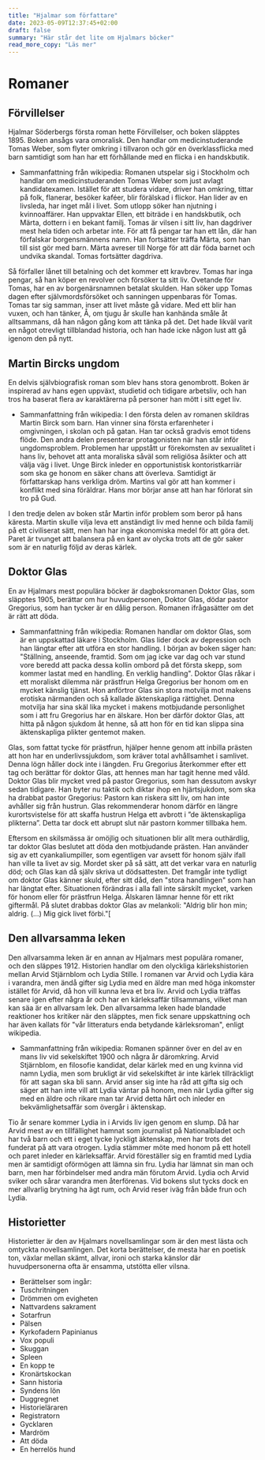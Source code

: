 ```yaml
---
title: "Hjalmar som författare"
date: 2023-05-09T12:37:45+02:00
draft: false
summary: "Här står det lite om Hjalmars böcker"
read_more_copy: "Läs mer"
---
```



# Romaner

## Förvillelser

Hjalmar Söderbergs första roman hette Förvillelser, och boken släpptes 1895. Boken ansågs vara omoralisk. Den handlar om medicinstuderande Tomas Weber, som flyter omkring i tillvaron och gör en överklassflicka med barn samtidigt som han har ett förhållande med en flicka i en handskbutik.

- Sammanfattning från wikipedia: Romanen utspelar sig i Stockholm och handlar om medicinstuderanden Tomas Weber som just avlagt kandidatexamen. Istället för att studera vidare, driver han omkring, tittar på folk, flanerar, besöker kaféer, blir förälskad i flickor. Han lider av en livsleda, har inget mål i livet. Som utlopp söker han njutning i kvinnoaffärer. Han uppvaktar Ellen, ett biträde i en handskbutik, och Märta, dottern i en bekant familj. Tomas är vilsen i sitt liv, han dagdriver mest hela tiden och arbetar inte. För att få pengar tar han ett lån, där han förfalskar borgensmännens namn. Han fortsätter träffa Märta, som han till sist gör med barn. Märta avreser till Norge för att där föda barnet och undvika skandal. Tomas fortsätter dagdriva.

Så förfaller lånet till betalning och det kommer ett kravbrev. Tomas har inga pengar, så han köper en revolver och försöker ta sitt liv. Ovetande för Tomas, har en av borgenärsnamnen betalat skulden. Han söker upp Tomas dagen efter självmordsförsöket och sanningen uppenbaras för Tomas. Tomas tar sig samman, inser att livet måste gå vidare. Med ett blir han vuxen, och han tänker, Å, om tjugu år skulle han kanhända småle åt alltsammans, då han någon gång kom att tänka på det. Det  hade likväl varit en något otrevligt tillblandad historia, och han hade icke någon lust att gå igenom den på nytt.


## Martin Bircks ungdom

En delvis självbiografisk roman som blev hans stora genombrott. Boken är inspirerad av hans egen uppväxt, studietid och tidigare arbetsliv, och han tros ha baserat flera av karaktärerna på personer han mött i sitt eget liv.

- Sammanfattning från wikipedia: I den första delen av romanen skildras Martin Birck som barn. Han vinner sina första erfarenheter i omgivningen, i skolan och på gatan. Han tar också gradvis emot tidens flöde. Den andra delen presenterar protagonisten när han står inför ungdomsproblem. Problemen har uppstått ur förekomsten av sexualitet i hans liv, behovet att anta moraliska såväl som religiösa åsikter och att välja väg i livet. Unge Birck inleder en opportunistisk kontoristkarriär som ska ge honom en säker chans att överleva. Samtidigt är författarskap hans verkliga dröm. Martins val gör att han kommer i konflikt med sina föräldrar. Hans mor börjar anse att han har förlorat sin tro på Gud.

I den tredje delen av boken står Martin inför problem som beror på hans käresta. Martin skulle vilja leva ett anständigt liv med henne och bilda familj på ett civiliserat sätt, men han har inga ekonomiska medel för att göra det. Paret är tvunget att balansera på en kant av olycka trots att de gör saker som är en naturlig följd av deras kärlek.


## Doktor Glas

En av Hjalmars mest populära böcker är dagboksromanen Doktor Glas, som släpptes 1905, berättar om hur huvudpersonen, Doktor Glas, dödar pastor Gregorius, som han tycker är en dålig person. Romanen ifrågasätter om det är rätt att döda. 

- Sammanfattning från wikipedia: Romanen handlar om doktor Glas, som är en uppskattad läkare i Stockholm. Glas lider dock av depression och han längtar efter att utföra en stor handling. I början av boken säger han: "Ställning, anseende, framtid. Som om jag icke var dag och var stund vore beredd att packa dessa kollin ombord på det första skepp, som kommer lastat med en handling. En verklig handling". Doktor Glas råkar i ett moraliskt dilemma när prästfrun Helga Gregorius ber honom om en mycket känslig tjänst. Hon anförtror Glas sin stora motvilja mot makens erotiska närmanden och så kallade äktenskapliga rättighet. Denna motvilja har sina skäl lika mycket i makens motbjudande personlighet som i att fru Gregorius har en älskare. Hon ber därför doktor Glas, att hitta på någon sjukdom åt henne, så att hon för en tid kan slippa sina äktenskapliga plikter gentemot maken.

Glas, som fattat tycke för prästfrun, hjälper henne genom att inbilla prästen att hon har en underlivssjukdom, som kräver total avhållsamhet i samlivet. Denna lögn håller dock inte i längden. Fru Gregorius återkommer efter ett tag och berättar för doktor Glas, att hennes man har tagit henne med våld. Doktor Glas blir mycket vred på pastor Gregorius, som han dessutom avskyr sedan tidigare. Han byter nu taktik och diktar ihop en hjärtsjukdom, som ska ha drabbat pastor Gregorius: Pastorn kan riskera sitt liv, om han inte avhåller sig från hustrun. Glas rekommenderar honom därför en längre kurortsvistelse för att skaffa hustrun Helga ett avbrott i ”de äktenskapliga plikterna”. Detta tar dock ett abrupt slut när pastorn kommer tillbaka hem.

Eftersom en skilsmässa är omöjlig och situationen blir allt mera outhärdlig, tar doktor Glas beslutet att döda den motbjudande prästen. Han använder sig av ett cyankaliumpiller, som egentligen var avsett för honom själv ifall han ville ta livet av sig. Mordet sker på så sätt, att det verkar vara en naturlig död; och Glas kan då själv skriva ut dödsattesten. Det framgår inte tydligt om doktor Glas känner skuld, efter sitt dåd, den "stora handlingen" som han har längtat efter. Situationen förändras i alla fall inte särskilt mycket, varken för honom eller för prästfrun Helga. Älskaren lämnar henne för ett rikt giftermål. På slutet drabbas doktor Glas av melankoli: "Aldrig blir hon min; aldrig. (...) Mig gick livet förbi."[

## Den allvarsamma leken

Den allvarsamma leken är en annan av Hjalmars mest populära romaner, och den släppes 1912. Historien handlar om den olyckliga kärlekshistorien mellan Arvid Stjärnblom och Lydia Stille. I romanen var Arvid och Lydia kära i varandra, men ändå gifter sig Lydia med en äldre man med höga inkomster istället för Arvid, då hon vill kunna leva et bra liv. Arvid och Lydia träffas senare igen efter några år och har en kärleksaffär tillsammans, vilket man kan säa är en allvarsam lek. Den allvarsamma leken hade blandade reaktioner hos kritiker när den släpptes, men fick senare uppskattning och har även kallats för "vår litteraturs enda betydande kärleksroman", enligt wikipedia.

- Sammanfattning från wikipedia: Romanen spänner över en del av en mans liv vid sekelskiftet 1900 och några år däromkring. Arvid Stjärnblom, en filosofie kandidat, delar kärlek med en ung kvinna vid namn Lydia, men som brukligt är vid sekelskiftet är inte kärlek tillräckligt för att sagan ska bli sann. Arvid anser sig inte ha råd att gifta sig och säger att han inte vill att Lydia väntar på honom, men när Lydia gifter sig med en äldre och rikare man tar Arvid detta hårt och inleder en bekvämlighetsaffär som övergår i äktenskap.

Tio år senare kommer Lydia in i Arvids liv igen genom en slump. Då har Arvid mest av en tillfällighet hamnat som journalist på Nationalbladet och har två barn och ett i eget tycke lyckligt äktenskap, men har trots det funderat på att vara otrogen. Lydia stämmer möte med honom på ett hotell och paret inleder en kärleksaffär. Arvid föreställer sig en framtid med Lydia men är samtidigt oförmögen att lämna sin fru. Lydia har lämnat sin man och barn, men har förbindelser med andra män förutom Arvid. Lydia och Arvid sviker och sårar varandra men återförenas. Vid bokens slut tycks dock en mer allvarlig brytning ha ägt rum, och Arvid reser iväg från både frun och Lydia.

## Historietter

Historietter är den av Hjalmars novellsamlingar som är den mest lästa och omtyckta novellsamlingen. Det korta berättelser, de mesta har en poetisk ton, växlar mellan skämt, allvar, ironi och starka känslor där huvudpersonerna ofta är ensamma, utstötta eller vilsna.

- Berättelser som ingår: 
- Tuschritningen
- Drömmen om evigheten
- Nattvardens sakrament
- Sotarfrun
- Pälsen
- Kyrkofadern Papinianus
- Vox populi
- Skuggan
- Spleen
- En kopp te
- Kronärtskockan
- Sann historia
- Syndens lön
- Duggregnet
- Historieläraren
- Registratorn
- Gycklaren
- Mardröm
- Att döda
- En herrelös hund
